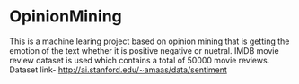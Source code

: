 # OpinionMining

This is a machine learing project based on opinion  mining that is getting the emotion of the text whether it is positive negative or nuetral.
IMDB movie review dataset is used which contains a total of 50000 movie reviews.
Dataset link- http://ai.stanford.edu/~amaas/data/sentiment
